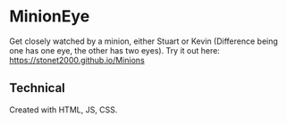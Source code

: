 # MinionEye
Get closely watched by a minion, either Stuart or Kevin (Difference being one has one eye, the other has two eyes). Try it out here: https://stonet2000.github.io/Minions

## Technical
Created with HTML, JS, CSS.
